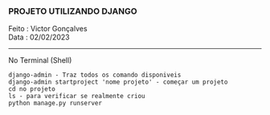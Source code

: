 ### PROJETO UTILIZANDO DJANGO

Feito : Victor Gonçalves  
Data : 02/02/2023

-----  
No Terminal (Shell)
```
django-admin - Traz todos os comando disponiveis
django-admin startproject 'nome projeto' - começar um projeto
cd no projeto
ls - para verificar se realmente criou
python manage.py runserver
```
